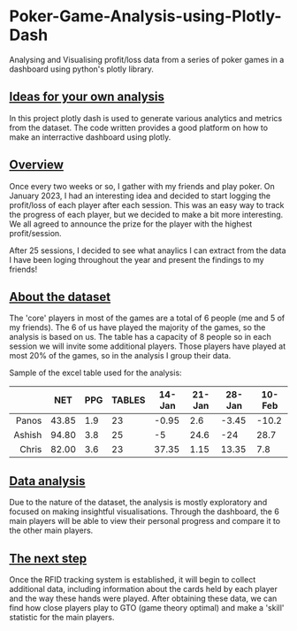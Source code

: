 # Poker-Game-Analysis-using-Plotly-Dash
Analysing and Visualising profit/loss data from a series of poker games in a dashboard using python's plotly library.

## <u>Ideas for your own analysis</u>
In this project plotly dash is used to generate various analytics and metrics from the dataset. The code written provides a good platform on how to make an interractive dashboard using plotly. 

## <u>Overview</u>
Once every two weeks or so, I gather with my friends and play poker. On January 2023, I had an interesting idea and decided to start logging the profit/loss of each player after each session. This was an easy way to track the progress of each player, but we decided to make a bit more interesting. We all agreed to announce the prize for the player with the highest profit/session.

After 25 sessions, I decided to see what anaylics I can extract from the data I have been loging throughout the year and present the findings to my friends! 

## <u>About the dataset</u>
The 'core' players in most of the games are a total of 6 people (me and 5 of my friends). The 6 of us have played the majority of the games, so the analysis is based on us. The table has a capacity of 8 people so in each session we will invite some additional players. Those players have played at most 20% of the games, so in the analysis I group their data.

Sample of the excel table used for the analysis:

|      |    NET    |    PPG    |  TABLES   |  14-Jan   |  21-Jan   |   28-Jan  |   10-Feb  | 
|-----:|-----------|-----------|-----------|-----------|-----------|-----------|-----------|
|Panos|   43.85   |    1.9    |     23    |-0.95 |2.6 |-3.45 |-10.2 |
|Ashish|   94.80   |    3.8    |     25    |-5 |24.6 |-24 |28.7 |
|Chris|   82.00   |    3.6    |     23    |37.35 |1.15 |13.35 |7.8 |

## <u>Data analysis</u>
Due to the nature of the dataset, the analysis is mostly exploratory and focused on making insightful visualisations. Through the dashboard, the 6 main players will be able to view their personal progress and compare it to the other main players. 

## <u>The next step</u>
Once the RFID tracking system is established, it will begin to collect additional data, including information about the cards held by each player and the way these hands were played. After obtaining these data, we can find how close players play to GTO (game theory optimal) and make a 'skill' statistic for the main players. 
